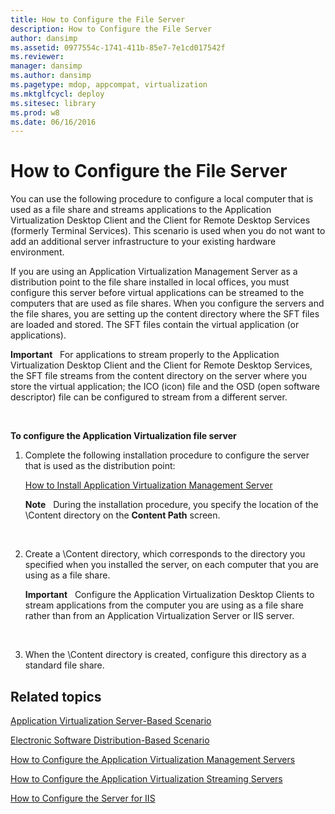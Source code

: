 ```yaml
---
title: How to Configure the File Server
description: How to Configure the File Server
author: dansimp
ms.assetid: 0977554c-1741-411b-85e7-7e1cd017542f
ms.reviewer: 
manager: dansimp
ms.author: dansimp
ms.pagetype: mdop, appcompat, virtualization
ms.mktglfcycl: deploy
ms.sitesec: library
ms.prod: w8
ms.date: 06/16/2016
---
```



# How to Configure the File Server


You can use the following procedure to configure a local computer that is used as a file share and streams applications to the Application Virtualization Desktop Client and the Client for Remote Desktop Services (formerly Terminal Services). This scenario is used when you do not want to add an additional server infrastructure to your existing hardware environment.

If you are using an Application Virtualization Management Server as a distribution point to the file share installed in local offices, you must configure this server before virtual applications can be streamed to the computers that are used as file shares. When you configure the servers and the file shares, you are setting up the content directory where the SFT files are loaded and stored. The SFT files contain the virtual application (or applications).

**Important**  
For applications to stream properly to the Application Virtualization Desktop Client and the Client for Remote Desktop Services, the SFT file streams from the content directory on the server where you store the virtual application; the ICO (icon) file and the OSD (open software descriptor) file can be configured to stream from a different server.

 

**To configure the Application Virtualization file server**

1.  Complete the following installation procedure to configure the server that is used as the distribution point:

    [How to Install Application Virtualization Management Server](how-to-install-application-virtualization-management-server.md)

    **Note**  
    During the installation procedure, you specify the location of the \\Content directory on the **Content Path** screen.

     

2.  Create a \\Content directory, which corresponds to the directory you specified when you installed the server, on each computer that you are using as a file share.

    **Important**  
    Configure the Application Virtualization Desktop Clients to stream applications from the computer you are using as a file share rather than from an Application Virtualization Server or IIS server.

     

3.  When the \\Content directory is created, configure this directory as a standard file share.

## Related topics


[Application Virtualization Server-Based Scenario](application-virtualization-server-based-scenario.md)

[Electronic Software Distribution-Based Scenario](electronic-software-distribution-based-scenario.md)

[How to Configure the Application Virtualization Management Servers](how-to-configure-the-application-virtualization-management-servers.md)

[How to Configure the Application Virtualization Streaming Servers](how-to-configure-the-application-virtualization-streaming-servers.md)

[How to Configure the Server for IIS](how-to-configure-the-server-for-iis.md)

 

 





